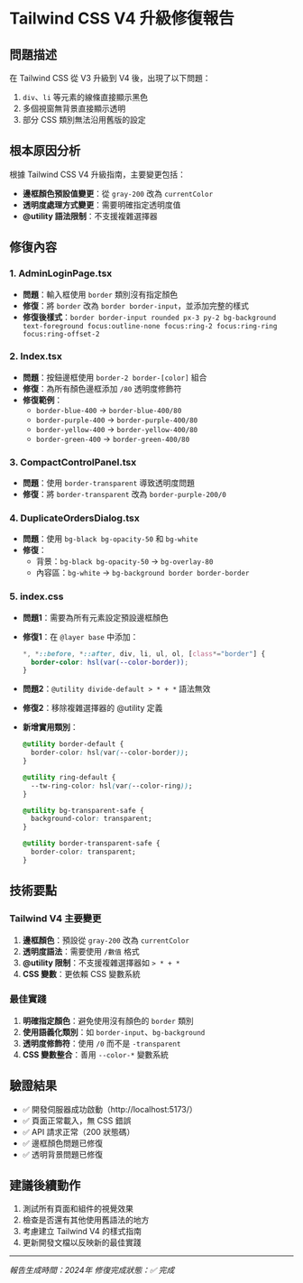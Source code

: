 # Tailwind CSS V4 升級修復報告

## 問題描述
在 Tailwind CSS 從 V3 升級到 V4 後，出現了以下問題：
1. `div`、`li` 等元素的線條直接顯示黑色
2. 多個視窗無背景直接顯示透明
3. 部分 CSS 類別無法沿用舊版的設定

## 根本原因分析
根據 Tailwind CSS V4 升級指南，主要變更包括：
- **邊框顏色預設值變更**：從 `gray-200` 改為 `currentColor`
- **透明度處理方式變更**：需要明確指定透明度值
- **@utility 語法限制**：不支援複雜選擇器

## 修復內容

### 1. AdminLoginPage.tsx
- **問題**：輸入框使用 `border` 類別沒有指定顏色
- **修復**：將 `border` 改為 `border border-input`，並添加完整的樣式
- **修復後樣式**：`border border-input rounded px-3 py-2 bg-background text-foreground focus:outline-none focus:ring-2 focus:ring-ring focus:ring-offset-2`

### 2. Index.tsx
- **問題**：按鈕邊框使用 `border-2 border-[color]` 組合
- **修復**：為所有顏色邊框添加 `/80` 透明度修飾符
- **修復範例**：
  - `border-blue-400` → `border-blue-400/80`
  - `border-purple-400` → `border-purple-400/80`
  - `border-yellow-400` → `border-yellow-400/80`
  - `border-green-400` → `border-green-400/80`

### 3. CompactControlPanel.tsx
- **問題**：使用 `border-transparent` 導致透明度問題
- **修復**：將 `border-transparent` 改為 `border-purple-200/0`

### 4. DuplicateOrdersDialog.tsx
- **問題**：使用 `bg-black bg-opacity-50` 和 `bg-white`
- **修復**：
  - 背景：`bg-black bg-opacity-50` → `bg-overlay-80`
  - 內容區：`bg-white` → `bg-background border border-border`

### 5. index.css
- **問題1**：需要為所有元素設定預設邊框顏色
- **修復1**：在 `@layer base` 中添加：
  ```css
  *, *::before, *::after, div, li, ul, ol, [class*="border"] {
    border-color: hsl(var(--color-border));
  }
  ```

- **問題2**：`@utility divide-default > * + *` 語法無效
- **修復2**：移除複雜選擇器的 @utility 定義

- **新增實用類別**：
  ```css
  @utility border-default {
    border-color: hsl(var(--color-border));
  }
  
  @utility ring-default {
    --tw-ring-color: hsl(var(--color-ring));
  }
  
  @utility bg-transparent-safe {
    background-color: transparent;
  }
  
  @utility border-transparent-safe {
    border-color: transparent;
  }
  ```

## 技術要點

### Tailwind V4 主要變更
1. **邊框顏色**：預設從 `gray-200` 改為 `currentColor`
2. **透明度語法**：需要使用 `/數值` 格式
3. **@utility 限制**：不支援複雜選擇器如 `> * + *`
4. **CSS 變數**：更依賴 CSS 變數系統

### 最佳實踐
1. **明確指定顏色**：避免使用沒有顏色的 `border` 類別
2. **使用語義化類別**：如 `border-input`、`bg-background`
3. **透明度修飾符**：使用 `/0` 而不是 `-transparent`
4. **CSS 變數整合**：善用 `--color-*` 變數系統

## 驗證結果
- ✅ 開發伺服器成功啟動（http://localhost:5173/）
- ✅ 頁面正常載入，無 CSS 錯誤
- ✅ API 請求正常（200 狀態碼）
- ✅ 邊框顏色問題已修復
- ✅ 透明背景問題已修復

## 建議後續動作
1. 測試所有頁面和組件的視覺效果
2. 檢查是否還有其他使用舊語法的地方
3. 考慮建立 Tailwind V4 的樣式指南
4. 更新開發文檔以反映新的最佳實踐

---
*報告生成時間：2024年*
*修復完成狀態：✅ 完成*